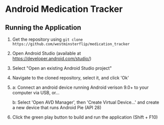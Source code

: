 # Android Medication Tracker

## Running the Application

1. Get the repository using `git clone https://github.com/westminsterflip/medication_tracker`

2. Open Android Studio (available at https://developer.android.com/studio/)

3. Select "Open an existing Android Studio project"

4. Navigate to the cloned repository, select it, and click 'Ok'

5.
    a: Connect an android device running Android verison 9.0+ to your computer via USB, or...
    
    b: Select 'Open AVD Manager', then 'Create Virtual Device...' and create a new device that runs Android Pie (API 28)
    
6. Click the green play button to build and run the application (Shift + F10)
